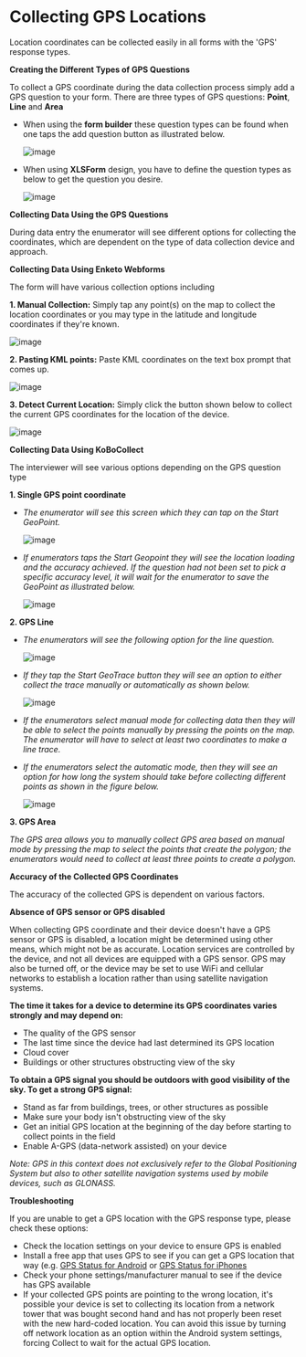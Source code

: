 # Collecting GPS Locations

Location coordinates can be collected easily in all forms with the 'GPS' response types. 

**Creating the Different Types of GPS Questions**

To collect a GPS coordinate during the data collection process simply add a GPS question to your form. There are three types of GPS questions: **Point**, **Line** and **Area** 

* When using the **form builder** these question types can be found when one taps the add question button as illustrated below.

    ![image](/images/collect_gps/form_builder.jpg)

* When using **XLSForm** design, you have to define the question types as below to get the question you desire.

    ![image](/images/collect_gps/xls.png)

**Collecting Data Using the GPS Questions**

During data entry the enumerator will see different options for collecting the coordinates, which are dependent on the type of data collection device and approach.

**Collecting Data Using Enketo Webforms**

The form will have various collection options including 

**1. Manual Collection:** Simply tap any point(s) on the map to collect the location coordinates or you may type in the latitude and longitude coordinates if they're known. 

   ![image](/images/collect_gps/point_manual.png)

**2. Pasting KML points:** Paste KML coordinates on the text box prompt that comes up. 

   ![image](/images/collect_gps/kml.png)

**3. Detect Current Location:** Simply click the button shown below to collect the current GPS coordinates for the location of the device.

   ![image](/images/collect_gps/current_location.jpg)

**Collecting Data Using KoBoCollect**

The interviewer will see various options depending on the GPS question type

**1. Single GPS point coordinate** 

* _The enumerator will see this screen which they can tap on the Start GeoPoint._

    ![image](/images/collect_gps/geopoint.jpg)

* _If enumerators taps the Start Geopoint they will see the location loading and the accuracy achieved. If the question had not been set to pick a specific accuracy level, it will wait for the enumerator to save the GeoPoint as illustrated below._

    ![image](/images/collect_gps/autopoint.jpg)

**2. GPS Line**

* _The enumerators will see the following option for the line question._

    ![image](/images/collect_gps/line.jpg)

* _If they tap the Start GeoTrace button they will see an option to either collect the trace manually or automatically as shown below._

    ![image](/images/collect_gps/trace_mode.jpg)

* _If the enumerators select manual mode for collecting data then they will be able to select the points manually by pressing the points on the map. The enumerator will have to select at least two coordinates to make a line trace._

* _If the enumerators select the automatic mode, then they will see an option for how long the system should take before collecting different points as shown in the figure below._

    ![image](/images/collect_gps/automodes.jpg)

**3. GPS Area**

_The GPS area allows you to manually collect GPS area based on manual mode by pressing the map to select the points that create the polygon; the enumerators would need to collect at least three points to create a polygon._

**Accuracy of the Collected GPS Coordinates**

The accuracy of the collected GPS is dependent on various factors.

**Absence of GPS sensor or GPS disabled**

When collecting GPS coordinate and their device doesn't have a GPS sensor or GPS is disabled, a location might be determined using other means, which might not be as accurate. Location services are controlled by the device, and not all devices are equipped with a GPS sensor. GPS may also be turned off, or the device may be set to use WiFi and cellular networks to establish a location rather than using satellite navigation systems.

**The time it takes for a device to determine its GPS coordinates varies strongly and may depend on:**

* The quality of the GPS sensor
* The last time since the device had last determined its GPS location
* Cloud cover
* Buildings or other structures obstructing view of the sky

**To obtain a GPS signal you should be outdoors with good visibility of the sky. To get a strong GPS signal:**

* Stand as far from buildings, trees, or other structures as possible
* Make sure your body isn't obstructing view of the sky
* Get an initial GPS location at the beginning of the day before starting to collect points in the field
* Enable A-GPS (data-network assisted) on your device

_Note: GPS in this context does not exclusively refer to the Global Positioning System but also to other satellite navigation systems used by mobile devices, such as GLONASS._

**Troubleshooting**

If you are unable to get a GPS location with the GPS response type, please check these options:

* Check the location settings on your device to ensure GPS is enabled
* Install a free app that uses GPS to see if you can get a GPS location that way (e.g. [GPS Status for Android](https://play.google.com/store/apps/details?id=com.eclipsim.gpsstatus2) or [GPS Status for iPhones](https://apps.apple.com/ca/app/gps-status/id378085995)
* Check your phone settings/manufacturer manual to see if the device has GPS available
* If your collected GPS points are pointing to the wrong location, it's possible your device is set to collecting its location from a network tower that was bought second hand and has not properly been reset with the new hard-coded location. You can avoid this issue by turning off network location as an option within the Android system settings, forcing Collect to wait for the actual GPS location.

